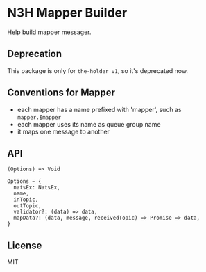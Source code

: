 # N3H Mapper Builder

Help build mapper messager.

## Deprecation

This package is only for `the-holder v1`, so it's deprecated now.

## Conventions for Mapper

- each mapper has a name prefixed with 'mapper', such as `mapper.$mapper`
- each mapper uses its name as queue group name
- it maps one message to another

## API

```
(Options) => Void

Options ~ {
  natsEx: NatsEx,
  name,
  inTopic,
  outTopic,
  validator?: (data) => data,
  mapData?: (data, message, receivedTopic) => Promise => data,
}
```

## License

MIT
